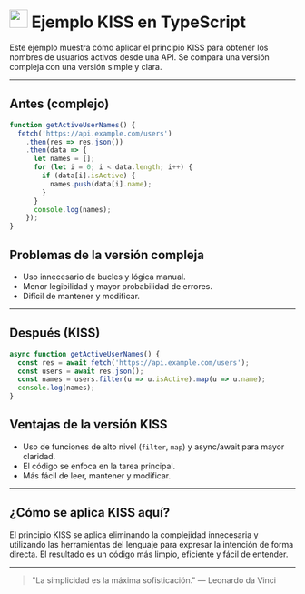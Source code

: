 # <img src="https://cdn.jsdelivr.net/gh/devicons/devicon/icons/typescript/typescript-original.svg" width="32"/> Ejemplo KISS en TypeScript

Este ejemplo muestra cómo aplicar el principio KISS para obtener los nombres de usuarios activos desde una API. Se compara una versión compleja con una versión simple y clara.

---

## Antes (complejo)
```typescript
function getActiveUserNames() {
  fetch('https://api.example.com/users')
    .then(res => res.json())
    .then(data => {
      let names = [];
      for (let i = 0; i < data.length; i++) {
        if (data[i].isActive) {
          names.push(data[i].name);
        }
      }
      console.log(names);
    });
}
```

## Problemas de la versión compleja
- Uso innecesario de bucles y lógica manual.
- Menor legibilidad y mayor probabilidad de errores.
- Difícil de mantener y modificar.

---

## Después (KISS)
```typescript
async function getActiveUserNames() {
  const res = await fetch('https://api.example.com/users');
  const users = await res.json();
  const names = users.filter(u => u.isActive).map(u => u.name);
  console.log(names);
}
```

## Ventajas de la versión KISS
- Uso de funciones de alto nivel (`filter`, `map`) y async/await para mayor claridad.
- El código se enfoca en la tarea principal.
- Más fácil de leer, mantener y modificar.

---

## ¿Cómo se aplica KISS aquí?
El principio KISS se aplica eliminando la complejidad innecesaria y utilizando las herramientas del lenguaje para expresar la intención de forma directa. El resultado es un código más limpio, eficiente y fácil de entender.

---

> "La simplicidad es la máxima sofisticación." — Leonardo da Vinci
